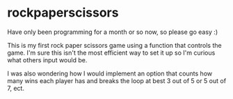 # rockpaperscissors

Have only been programming for a month or so now, so please go easy :)

This is my first rock paper scissors game using a function that controls the game.
I'm sure this isn't the most efficient way to set it up so I'm curious what others input would be.

I was also wondering how I would implement an option that counts how many wins each player has and breaks 
the loop at best 3 out of 5 or 5 out of 7, ect. 
